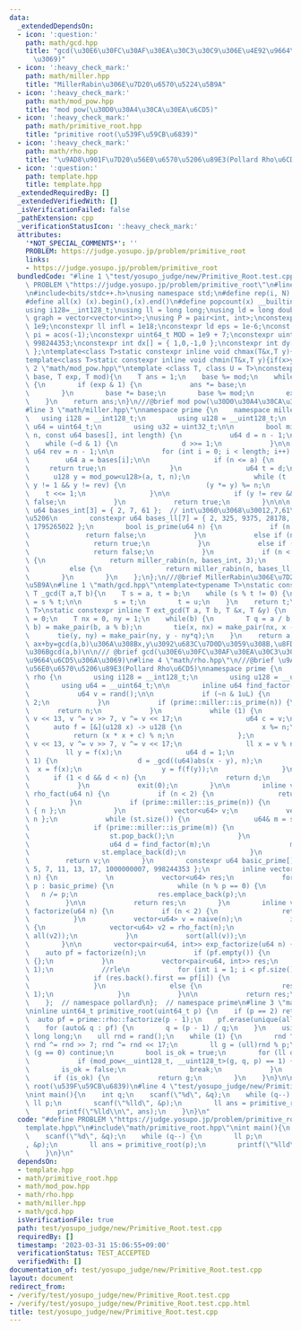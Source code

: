 ```yaml
---
data:
  _extendedDependsOn:
  - icon: ':question:'
    path: math/gcd.hpp
    title: "gcd(\u30E6\u30FC\u30AF\u30EA\u30C3\u30C9\u306E\u4E92\u9664\u6CD5\u306A\
      \u3069)"
  - icon: ':heavy_check_mark:'
    path: math/miller.hpp
    title: "MillerRabin\u306E\u7D20\u6570\u5224\u5B9A"
  - icon: ':heavy_check_mark:'
    path: math/mod_pow.hpp
    title: "mod pow(\u30D0\u30A4\u30CA\u30EA\u6CD5)"
  - icon: ':heavy_check_mark:'
    path: math/primitive_root.hpp
    title: "primitive root(\u539F\u59CB\u6839)"
  - icon: ':heavy_check_mark:'
    path: math/rho.hpp
    title: "\u9AD8\u901F\u7D20\u56E0\u6570\u5206\u89E3(Pollard Rho\u6CD5)"
  - icon: ':question:'
    path: template.hpp
    title: template.hpp
  _extendedRequiredBy: []
  _extendedVerifiedWith: []
  _isVerificationFailed: false
  _pathExtension: cpp
  _verificationStatusIcon: ':heavy_check_mark:'
  attributes:
    '*NOT_SPECIAL_COMMENTS*': ''
    PROBLEM: https://judge.yosupo.jp/problem/primitive_root
    links:
    - https://judge.yosupo.jp/problem/primitive_root
  bundledCode: "#line 1 \"test/yosupo_judge/new/Primitive_Root.test.cpp\"\n#define\
    \ PROBLEM \"https://judge.yosupo.jp/problem/primitive_root\"\n#line 2 \"template.hpp\"\
    \n#include<bits/stdc++.h>\nusing namespace std;\n#define rep(i, N)  for(int i=0;i<(N);i++)\n\
    #define all(x) (x).begin(),(x).end()\n#define popcount(x) __builtin_popcount(x)\n\
    using i128=__int128_t;\nusing ll = long long;\nusing ld = long double;\nusing\
    \ graph = vector<vector<int>>;\nusing P = pair<int, int>;\nconstexpr int inf =\
    \ 1e9;\nconstexpr ll infl = 1e18;\nconstexpr ld eps = 1e-6;\nconst long double\
    \ pi = acos(-1);\nconstexpr uint64_t MOD = 1e9 + 7;\nconstexpr uint64_t MOD2 =\
    \ 998244353;\nconstexpr int dx[] = { 1,0,-1,0 };\nconstexpr int dy[] = { 0,1,0,-1\
    \ };\ntemplate<class T>static constexpr inline void chmax(T&x,T y){if(x<y)x=y;}\n\
    template<class T>static constexpr inline void chmin(T&x,T y){if(x>y)x=y;}\n#line\
    \ 2 \"math/mod_pow.hpp\"\ntemplate <class T, class U = T>\nconstexpr U mod_pow(T\
    \ base, T exp, T mod){\n    T ans = 1;\n    base %= mod;\n    while (exp > 0)\
    \ {\n        if (exp & 1) {\n            ans *= base;\n            ans %= mod;\n\
    \        }\n        base *= base;\n        base %= mod;\n        exp >>= 1;\n\
    \    }\n    return ans;\n}\n///@brief mod pow(\u30D0\u30A4\u30CA\u30EA\u6CD5)\n\
    #line 3 \"math/miller.hpp\"\nnamespace prime {\n    namespace miller {\n     \
    \   using i128 = __int128_t;\n        using u128 = __uint128_t;\n        using\
    \ u64 = uint64_t;\n        using u32 = uint32_t;\n\n        bool miller_rabin(u64\
    \ n, const u64 bases[], int length) {\n            u64 d = n - 1;\n\n        \
    \    while (~d & 1) {\n                d >>= 1;\n            }\n\n           \
    \ u64 rev = n - 1;\n\n            for (int i = 0; i < length; i++) {\n       \
    \         u64 a = bases[i];\n\n                if (n <= a) {\n               \
    \     return true;\n                }\n                u64 t = d;\n          \
    \      u128 y = mod_pow<u128>(a, t, n);\n                while (t != n - 1 &&\
    \ y != 1 && y != rev) {\n                    (y *= y) %= n;\n                \
    \    t <<= 1;\n                }\n\n                if (y != rev && (~t & 1))return\
    \ false;\n            }\n            return true;\n        }\n\n\n        constexpr\
    \ u64 bases_int[3] = { 2, 7, 61 };  // int\u3060\u3068\u30012,7,61\u3067\u5341\
    \u5206\n        constexpr u64 bases_ll[7] = { 2, 325, 9375, 28178, 450775, 9780504,\
    \ 1795265022 };\n        bool is_prime(u64 n) {\n            if (n < 2) {\n  \
    \              return false;\n            }\n            else if (n == 2) {\n\
    \                return true;\n            }\n            else if (~n & 1) {\n\
    \                return false;\n            }\n            if (n < (1ul << 31))\
    \ {\n                return miller_rabin(n, bases_int, 3);\n            }\n  \
    \          else {\n                return miller_rabin(n, bases_ll, 7);\n    \
    \        }\n        }\n    };\n};\n///@brief MillerRabin\u306E\u7D20\u6570\u5224\
    \u5B9A\n#line 1 \"math/gcd.hpp\"\ntemplate<typename T>\nstatic constexpr inline\
    \ T _gcd(T a,T b){\n    T s = a, t = b;\n    while (s % t != 0) {\n        T u\
    \ = s % t;\n\n        s = t;\n        t = u;\n    }\n    return t;\n}\ntemplate<typename\
    \ T>\nstatic constexpr inline T ext_gcd(T a, T b, T &x, T &y) {\n    x = 1, y\
    \ = 0;\n    T nx = 0, ny = 1;\n    while(b) {\n        T q = a / b;\n        tie(a,\
    \ b) = make_pair(b, a % b);\n        tie(x, nx) = make_pair(nx, x - nx*q);\n \
    \       tie(y, ny) = make_pair(ny, y - ny*q);\n    }\n    return a;\n}\n/// @return\
    \ ax+by=gcd(a,b)\u306A\u308Bx,y\u3092\u683C\u7D0D\u3059\u308B,\u8FD4\u308A\u5024\
    \u306Bgcd(a,b)\n\n/// @brief gcd(\u30E6\u30FC\u30AF\u30EA\u30C3\u30C9\u306E\u4E92\
    \u9664\u6CD5\u306A\u3069)\n#line 4 \"math/rho.hpp\"\n///@brief \u9AD8\u901F\u7D20\
    \u56E0\u6570\u5206\u89E3(Pollard Rho\u6CD5)\nnamespace prime {\n    namespace\
    \ rho {\n        using i128 = __int128_t;\n        using u128 = __uint128_t;\n\
    \        using u64 = __uint64_t;\n\n        inline u64 find_factor(u64 n) {\n\
    \            u64 v = rand();\n\n            if (~n & 1uL) {\n                return\
    \ 2;\n            }\n            if (prime::miller::is_prime(n)) {\n         \
    \       return n;\n            }\n            while (1) {\n                v ^=\
    \ v << 13, v ^= v >> 7, v ^= v << 17;\n                u64 c = v;\n          \
    \      auto f = [&](u128 x) -> u128 {\n                    x %= n;\n         \
    \           return (x * x + c) % n;\n                };\n                v ^=\
    \ v << 13, v ^= v >> 7, v ^= v << 17;\n                ll x = v % n;\n       \
    \         ll y = f(x);\n                u64 d = 1;\n                while (d ==\
    \ 1) {\n                    d = _gcd((u64)abs(x - y), n);\n                  \
    \  x = f(x);\n                    y = f(f(y));\n                }\n          \
    \      if (1 < d && d < n) {\n                    return d;\n                }\n\
    \            }\n            exit(0);\n        }\n\n        inline vector<u64>\
    \ rho_fact(u64 n) {\n            if (n < 2) {\n                return {};\n  \
    \          }\n            if (prime::miller::is_prime(n)) {\n                return\
    \ { n };\n            }\n            vector<u64> v;\n            vector<u64> st{\
    \ n };\n            while (st.size()) {\n                u64& m = st.back();\n\
    \                if (prime::miller::is_prime(m)) {\n                    v.emplace_back(m);\n\
    \                    st.pop_back();\n                }\n                else {\n\
    \                    u64 d = find_factor(m);\n                    m /= d;\n  \
    \                  st.emplace_back(d);\n                }\n            }\n   \
    \         return v;\n        }\n        constexpr u64 basic_prime[] = { 2, 3,\
    \ 5, 7, 11, 13, 17, 1000000007, 998244353 };\n        inline vector<u64> naive(u64&\
    \ n) {\n            \n            vector<u64> res;\n            for (const auto&\
    \ p : basic_prime) {\n                while (n % p == 0) {\n                 \
    \   n /= p;\n                    res.emplace_back(p);\n                }\n   \
    \         }\n\n            return res;\n        }\n        inline vector<u64>\
    \ factorize(u64 n) {\n            if (n < 2) {\n                return {};\n \
    \           }\n            vector<u64> v = naive(n);\n            if (n != 1)\
    \ {\n                vector<u64> v2 = rho_fact(n);\n                v.insert(v.end(),\
    \ all(v2));\n            }\n            sort(all(v));\n            return v;\n\
    \        }\n\n        vector<pair<u64, int>> exp_factorize(u64 n) {\n        \
    \    auto pf = factorize(n);\n            if (pf.empty()) {\n                return\
    \ {};\n            }\n            vector<pair<u64, int>> res;\n            res.emplace_back(pf.front(),\
    \ 1);\n            //rle\n            for (int i = 1; i < pf.size(); i++) {\n\
    \                if (res.back().first == pf[i]) {\n                    res.back().second++;\n\
    \                }\n                else {\n                    res.emplace_back(pf[i],\
    \ 1);\n                }\n            }\n\n            return res;\n        }\n\
    \    };  // namespace pollard\n};  // namespace prime\n#line 3 \"math/primitive_root.hpp\"\
    \ninline uint64_t primitive_root(uint64_t p) {\n    if (p == 2) return 1;\n  \
    \  auto pf = prime::rho::factorize(p - 1);\n    pf.erase(unique(all(pf)), pf.end());\n\
    \    for (auto& q : pf) {\n        q = (p - 1) / q;\n    }\n    using ull = unsigned\
    \ long long;\n    ull rnd = rand();\n    while (1) {\n        rnd ^= rnd << 13;\
    \ rnd ^= rnd >> 7; rnd ^= rnd << 17;\n        ll g = (ull)rnd % p;\n        if\
    \ (g == 0) continue;\n        bool is_ok = true;\n        for (ll q : pf) {\n\
    \            if (mod_pow<__uint128_t, __uint128_t>(g, q, p) == 1) {\n        \
    \        is_ok = false;\n                break;\n            }\n        }\n  \
    \      if (is_ok) {\n            return g;\n        }\n    }\n}\n\n//@brief primitive\
    \ root(\u539F\u59CB\u6839)\n#line 4 \"test/yosupo_judge/new/Primitive_Root.test.cpp\"\
    \nint main(){\n    int q;\n    scanf(\"%d\", &q);\n    while (q--) {\n       \
    \ ll p;\n        scanf(\"%lld\", &p);\n        ll ans = primitive_root(p);\n \
    \       printf(\"%lld\\n\", ans);\n    }\n}\n"
  code: "#define PROBLEM \"https://judge.yosupo.jp/problem/primitive_root\"\n#include\"\
    template.hpp\"\n#include\"math/primitive_root.hpp\"\nint main(){\n    int q;\n\
    \    scanf(\"%d\", &q);\n    while (q--) {\n        ll p;\n        scanf(\"%lld\"\
    , &p);\n        ll ans = primitive_root(p);\n        printf(\"%lld\\n\", ans);\n\
    \    }\n}\n"
  dependsOn:
  - template.hpp
  - math/primitive_root.hpp
  - math/mod_pow.hpp
  - math/rho.hpp
  - math/miller.hpp
  - math/gcd.hpp
  isVerificationFile: true
  path: test/yosupo_judge/new/Primitive_Root.test.cpp
  requiredBy: []
  timestamp: '2023-03-31 15:06:55+09:00'
  verificationStatus: TEST_ACCEPTED
  verifiedWith: []
documentation_of: test/yosupo_judge/new/Primitive_Root.test.cpp
layout: document
redirect_from:
- /verify/test/yosupo_judge/new/Primitive_Root.test.cpp
- /verify/test/yosupo_judge/new/Primitive_Root.test.cpp.html
title: test/yosupo_judge/new/Primitive_Root.test.cpp
---
```

